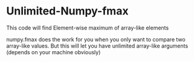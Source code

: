 # Unlimited-Numpy-fmax
This code will find Element-wise maximum of array-like elements

numpy.fmax does the work for you when you only want to compare two array-like values. But this will let you have unlimited array-like arguments (depends on your machine obviously)
